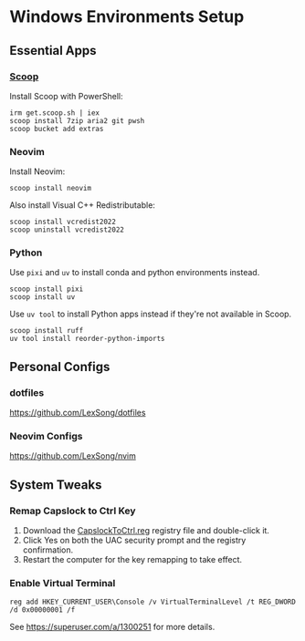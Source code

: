 # Windows Environments Setup

## Essential Apps

### [Scoop](https://scoop.sh/)

Install Scoop with PowerShell:

    irm get.scoop.sh | iex
    scoop install 7zip aria2 git pwsh
    scoop bucket add extras

### Neovim

Install Neovim:

    scoop install neovim

Also install Visual C++ Redistributable:

    scoop install vcredist2022
    scoop uninstall vcredist2022

### Python

Use `pixi` and `uv` to install conda and python environments instead.

    scoop install pixi
    scoop install uv

Use `uv tool` to install Python apps instead if they're not available in Scoop.

    scoop install ruff
    uv tool install reorder-python-imports

## Personal Configs

### dotfiles

https://github.com/LexSong/dotfiles

### Neovim Configs

https://github.com/LexSong/nvim

## System Tweaks

### Remap Capslock to Ctrl Key

1.  Download the [CapslockToCtrl.reg](https://raw.githubusercontent.com/LexSong/windows-setup/master/CapslockToCtrl.reg) registry file and double-click it.
2.  Click Yes on both the UAC security prompt and the registry confirmation.
3.  Restart the computer for the key remapping to take effect.

### Enable Virtual Terminal

    reg add HKEY_CURRENT_USER\Console /v VirtualTerminalLevel /t REG_DWORD /d 0x00000001 /f

See https://superuser.com/a/1300251 for more details.

